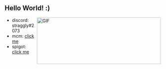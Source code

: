 ## Hello World! :)
<img align="right" width="400px" height="150px" alt="GIF" src="https://media2.giphy.com/media/LW5vBvAb48Oe9OoEKT/source.gif" />

- discord: straggly#2073
- mcm: [click me](https://www.mc-market.org/members/127080/)
- spigot: [click me](https://www.spigotmc.org/members/projectjeeb.589023/)
